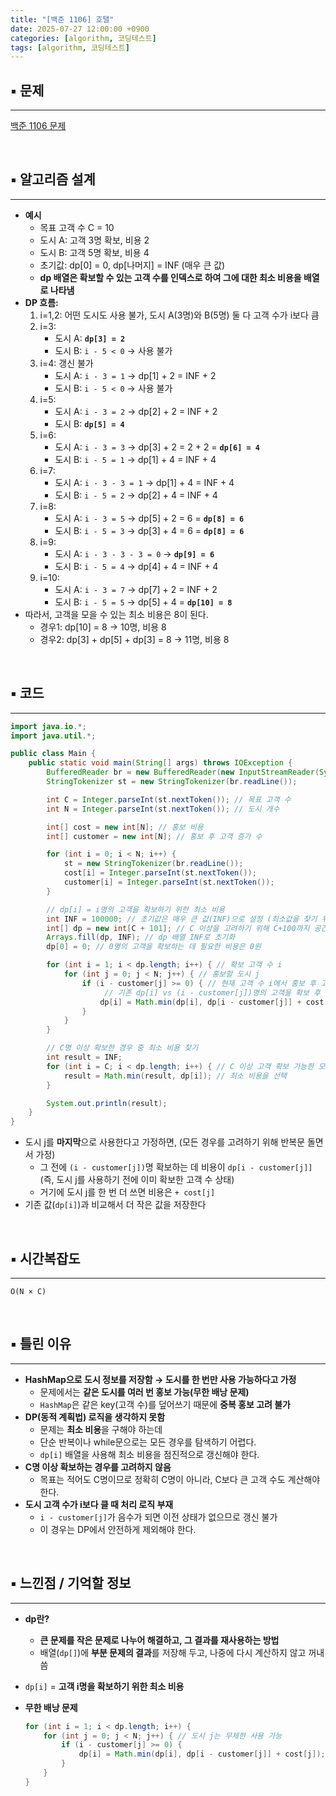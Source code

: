 ```yaml
---
title: "[백준 1106] 호탤"
date: 2025-07-27 12:00:00 +0900
categories: [algorithm, 코딩테스트]
tags: [algorithm, 코딩테스트]
---
```


## ▪︎  문제

---

[백준 1106 문제](https://www.acmicpc.net/problem/1106)

<br>

## ▪︎  알고리즘 설계

---

- **예시**
    - 목표 고객 수 C = 10
    - 도시 A: 고객 3명 확보, 비용 2
    - 도시 B: 고객 5명 확보, 비용 4
    - 초기값: dp[0] = 0, dp[나머지] = INF (매우 큰 값)
    - **dp 배열은 확보할 수 있는 고객 수를 인덱스로 하여 그에 대한 최소 비용을 배열로 나타냄**
- **DP 흐름:**
    1. i=1,2: 어떤 도시도 사용 불가, 도시 A(3명)와 B(5명) 둘 다 고객 수가 i보다 큼
    2. i=3:
        - 도시 A: **`dp[3] = 2`**
        - 도시 B: `i - 5 < 0` → 사용 불가
    3. i=4: 갱신 불가
        - 도시 A: `i - 3 = 1` → dp[1] + 2 = INF + 2
        - 도시 B: `i - 5 < 0` → 사용 불가
    4. i=5:
        - 도시 A: `i - 3 = 2` → dp[2] + 2 = INF + 2
        - 도시 B: **`dp[5] = 4`**
    5. i=6:
        - 도시 A: `i - 3 = 3` → dp[3] + 2 = 2 + 2 = **`dp[6] = 4`**
        - 도시 B: `i - 5 = 1` → dp[1] + 4 = INF + 4
    6. i=7:
        - 도시 A: `i - 3 - 3 = 1` → dp[1] + 4 = INF + 4
        - 도시 B: `i - 5 = 2` → dp[2] + 4 = INF + 4
    7. i=8:
        - 도시 A: `i - 3 = 5` → dp[5] + 2 =  6 = **`dp[8] = 6`**
        - 도시 B: `i - 5 = 3` → dp[3] + 4 = 6 = **`dp[8] = 6`**
    8. i=9:
        - 도시 A: `i - 3 - 3 - 3 = 0` → **`dp[9] = 6`**
        - 도시 B: `i - 5 = 4` → dp[4] + 4 = INF + 4
    9. i=10:
        - 도시 A: `i - 3 = 7` → dp[7] + 2 = INF + 2
        - 도시 B: `i - 5 = 5` → dp[5] + 4 = **`dp[10] = 8`**
- 따라서, 고객을 모을 수 있는 최소 비용은 8이 된다.
    - 경우1: dp[10] = 8 → 10명, 비용 8
    - 경우2: dp[3] + dp[5] + dp[3] = 8 → 11명, 비용 8

<br>

## ▪︎  코드

---

```java
import java.io.*;
import java.util.*;

public class Main {
    public static void main(String[] args) throws IOException {
        BufferedReader br = new BufferedReader(new InputStreamReader(System.in));
        StringTokenizer st = new StringTokenizer(br.readLine());

        int C = Integer.parseInt(st.nextToken()); // 목표 고객 수
        int N = Integer.parseInt(st.nextToken()); // 도시 개수

        int[] cost = new int[N]; // 홍보 비용
        int[] customer = new int[N]; // 홍보 후 고객 증가 수

        for (int i = 0; i < N; i++) {
            st = new StringTokenizer(br.readLine());
            cost[i] = Integer.parseInt(st.nextToken());
            customer[i] = Integer.parseInt(st.nextToken());
        }

        // dp[i] = i명의 고객을 확보하기 위한 최소 비용
        int INF = 100000; // 초기값은 매우 큰 값(INF)으로 설정 (최소값을 찾기 위해)
        int[] dp = new int[C + 101]; // C 이상을 고려하기 위해 C+100까지 공간 확보
        Arrays.fill(dp, INF); // dp 배열 INF로 초기화
        dp[0] = 0; // 0명의 고객을 확보하는 데 필요한 비용은 0원

        for (int i = 1; i < dp.length; i++) { // 확보 고객 수 i
            for (int j = 0; j < N; j++) { // 홍보할 도시 j
                if (i - customer[j] >= 0) { // 현재 고객 수 i에서 홍보 후 고객 수를 뺀 값이 0 이상일 때만 갱신 가능
                     // 기존 dp[i] vs (i - customer[j])명의 고객을 확보 후 도시 j를 한 번 더 사용하는 경우
                    dp[i] = Math.min(dp[i], dp[i - customer[j]] + cost[j]);
                }
            }
        }

        // C명 이상 확보한 경우 중 최소 비용 찾기
        int result = INF;
        for (int i = C; i < dp.length; i++) { // C 이상 고객 확보 가능한 모든 경우 중
            result = Math.min(result, dp[i]); // 최소 비용을 선택
        }

        System.out.println(result);
    }
}
```

- 도시 j를 **마지막**으로 사용한다고 가정하면, (모든 경우를 고려하기 위해 반복문 돌면서 가정)
    - 그 전에 `(i - customer[j])`명 확보하는 데 비용이 `dp[i - customer[j]]` (즉, 도시 j를 사용하기 전에 이미 확보한 고객 수 상태)
    - 거기에 도시 j를 한 번 더 쓰면 비용은 `+ cost[j]`
- 기존 값(`dp[i]`)과 비교해서 더 작은 값을 저장한다

<br>

## ▪︎  시간복잡도

---

`O(N × C)`

<br>

## ▪︎  틀린 이유

---

- **HashMap으로 도시 정보를 저장함 → 도시를 한 번만 사용 가능하다고 가정**
    - 문제에서는 **같은 도시를 여러 번 홍보 가능(무한 배낭 문제)**
    - `HashMap`은 같은 key(고객 수)를 덮어쓰기 때문에 **중복 홍보 고려 불가**
- **DP(동적 계획법) 로직을 생각하지 못함**
    - 문제는 **최소 비용**을 구해야 하는데
    - 단순 반복이나 while문으로는 모든 경우를 탐색하기 어렵다.
    - `dp[i]` 배열을 사용해 최소 비용을 점진적으로 갱신해야 한다.
- **C명 이상 확보하는 경우를 고려하지 않음**
    - 목표는 적어도 C명이므로 정확히 C명이 아니라, C보다 큰 고객 수도 계산해야 한다.
- **도시 고객 수가 i보다 클 때 처리 로직 부재**
    - `i - customer[j]`가 음수가 되면 이전 상태가 없으므로 갱신 불가
    - 이 경우는 DP에서 안전하게 제외해야 한다.

<br>

## ▪︎  느낀점 / 기억할 정보

---

- **dp란?**
    - **큰 문제를 작은 문제로 나누어 해결하고, 그 결과를 재사용하는 방법**
    - 배열(`dp[]`)에 **부분 문제의 결과**를 저장해 두고, 나중에 다시 계산하지 않고 꺼내 씀
- `dp[i]` = **고객 i명을 확보하기 위한 최소 비용**
- **무한 배낭 문제**
    
    ```java
    for (int i = 1; i < dp.length; i++) {
        for (int j = 0; j < N; j++) { // 도시 j는 무제한 사용 가능
            if (i - customer[j] >= 0) {
                dp[i] = Math.min(dp[i], dp[i - customer[j]] + cost[j]);
            }
        }
    }
    ```